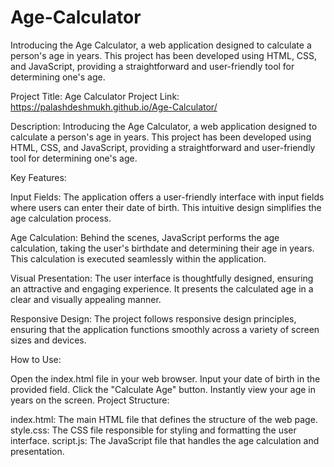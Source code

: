 # Age-Calculator
Introducing the Age Calculator, a web application designed to calculate a person's age in years. This project has been developed using HTML, CSS, and JavaScript, providing a straightforward and user-friendly tool for determining one's age.

Project Title: Age Calculator
Project Link: https://palashdeshmukh.github.io/Age-Calculator/

Description:
Introducing the Age Calculator, a web application designed to calculate a person's age in years. This project has been developed using HTML, CSS, and JavaScript, providing a straightforward and user-friendly tool for determining one's age.

Key Features:

Input Fields: The application offers a user-friendly interface with input fields where users can enter their date of birth. This intuitive design simplifies the age calculation process.

Age Calculation: Behind the scenes, JavaScript performs the age calculation, taking the user's birthdate and determining their age in years. This calculation is executed seamlessly within the application.

Visual Presentation: The user interface is thoughtfully designed, ensuring an attractive and engaging experience. It presents the calculated age in a clear and visually appealing manner.

Responsive Design: The project follows responsive design principles, ensuring that the application functions smoothly across a variety of screen sizes and devices.

How to Use:

Open the index.html file in your web browser.
Input your date of birth in the provided field.
Click the "Calculate Age" button.
Instantly view your age in years on the screen.
Project Structure:

index.html: The main HTML file that defines the structure of the web page.
style.css: The CSS file responsible for styling and formatting the user interface.
script.js: The JavaScript file that handles the age calculation and presentation.
